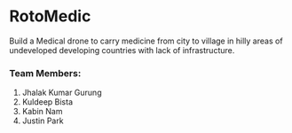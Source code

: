 # RotoMedic
Build a Medical drone to carry medicine from city to village in hilly areas of
undeveloped developing countries with lack of infrastructure. 

### Team Members:
1. Jhalak Kumar Gurung
2. Kuldeep Bista
3. Kabin Nam
4. Justin Park
